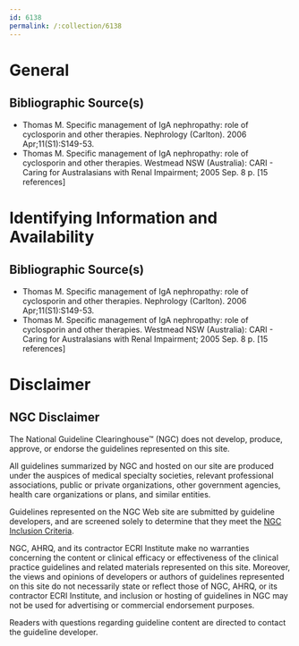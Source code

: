 ```yaml
---
id: 6138
permalink: /:collection/6138
---
```


# General

## Bibliographic Source(s)

- Thomas M. Specific management of IgA nephropathy: role of cyclosporin and other therapies. Nephrology (Carlton). 2006 Apr;11(S1):S149-53.
- Thomas M. Specific management of IgA nephropathy: role of cyclosporin and other therapies. Westmead NSW (Australia): CARI - Caring for Australasians with Renal Impairment; 2005 Sep. 8 p. [15 references]

# Identifying Information and Availability

## Bibliographic Source(s)

- Thomas M. Specific management of IgA nephropathy: role of cyclosporin and other therapies. Nephrology (Carlton). 2006 Apr;11(S1):S149-53.
- Thomas M. Specific management of IgA nephropathy: role of cyclosporin and other therapies. Westmead NSW (Australia): CARI - Caring for Australasians with Renal Impairment; 2005 Sep. 8 p. [15 references]

# Disclaimer

## NGC Disclaimer

The National Guideline Clearinghouse™ (NGC) does not develop, produce, approve, or endorse the guidelines represented on this site.

All guidelines summarized by NGC and hosted on our site are produced under the auspices of medical specialty societies, relevant professional associations, public or private organizations, other government agencies, health care organizations or plans, and similar entities.

Guidelines represented on the NGC Web site are submitted by guideline developers, and are screened solely to determine that they meet the [NGC Inclusion Criteria](/help-and-about/summaries/inclusion-criteria).

NGC, AHRQ, and its contractor ECRI Institute make no warranties concerning the content or clinical efficacy or effectiveness of the clinical practice guidelines and related materials represented on this site. Moreover, the views and opinions of developers or authors of guidelines represented on this site do not necessarily state or reflect those of NGC, AHRQ, or its contractor ECRI Institute, and inclusion or hosting of guidelines in NGC may not be used for advertising or commercial endorsement purposes.

Readers with questions regarding guideline content are directed to contact the guideline developer.

